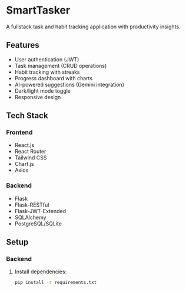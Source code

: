 # SmartTasker

A fullstack task and habit tracking application with productivity insights.

## Features

- User authentication (JWT)
- Task management (CRUD operations)
- Habit tracking with streaks
- Progress dashboard with charts
- AI-powered suggestions (Gemini integration)
- Dark/light mode toggle
- Responsive design

## Tech Stack

### Frontend
- React.js
- React Router
- Tailwind CSS
- Chart.js
- Axios

### Backend
- Flask
- Flask-RESTful
- Flask-JWT-Extended
- SQLAlchemy
- PostgreSQL/SQLite

## Setup

### Backend
1. Install dependencies:
   ```bash
   pip install -r requirements.txt